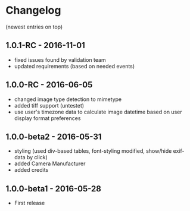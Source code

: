 # Changelog

(newest entries on top)

## 1.0.1-RC - 2016-11-01
- fixed issues found by validation team
- updated requirements (based on needed events)

## 1.0.0-RC - 2016-06-05

- changed image type detection to mimetype
- added tiff support (untestet)
- use user's timezone data to calculate image datetime based on user display format preferences

## 1.0.0-beta2 - 2016-05-31

- styling (used div-based tables, font-styling modified, show/hide exif-data by click)
- added Camera Manufacturer
- added credits

## 1.0.0-beta1 - 2016-05-28

- First release
